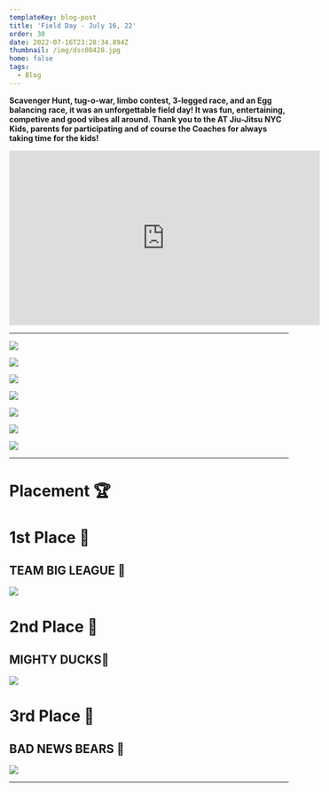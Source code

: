 ```yaml
---
templateKey: blog-post
title: 'Field Day - July 16, 22'
order: 30
date: 2022-07-16T23:28:34.894Z
thumbnail: /img/dsc08428.jpg
home: false
tags:
  - Blog
---
```

**Scavenger Hunt, tug-o-war, limbo contest, 3-legged race, and an Egg balancing race, it was an unforgettable field day! It was fun, entertaining, competive and good vibes all around. Thank you to the AT Jiu-Jitsu NYC Kids, parents for participating and of course the Coaches for always taking time for the kids!**

<iframe width="560" height="315" src="https://www.youtube.com/embed/0Xd5QVKuDzA" title="YouTube video player" frameborder="0" allow="accelerometer; autoplay; clipboard-write; encrypted-media; gyroscope; picture-in-picture" allowfullscreen></iframe>

- - -

<bh>

![](/img/dsc08047.jpg)

![](/img/dsc08058.jpg)

![](/img/dsc08062.jpg)

![](/img/dsc08255.jpg)

![](/img/dsc08332.jpg)

![](/img/img-9542.jpg)

![](/img/img-9543.jpg)

- - -

# Placement 🏆

# 1st Place 🥇

## **TEAM BIG LEAGUE 💪**

![](/img/dsc08412.jpg)

<bh>

# 2nd Place 🥈

## **MIGHTY DUCKS🐥**

![](/img/dsc08401.jpg)

<bh>

# **3rd Place 🥉**

## **BAD NEWS BEARS 🐻**

![](/img/dsc08373.jpg)

- - -
